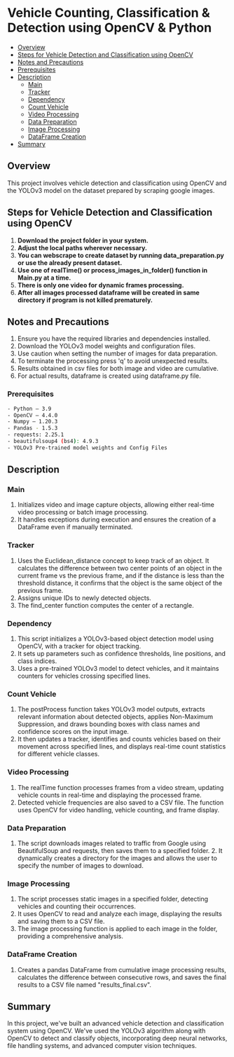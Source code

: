 # Vehicle Counting, Classification & Detection using OpenCV & Python

- [Overview](#overview)
- [Steps for Vehicle Detection and Classification using OpenCV](#steps-for-vehicle-detection-and-classification-using-opencv)
- [Notes and Precautions](#notes-and-precautions)
- [Prerequisites](#prerequisites)
- [Description](#description)
  - [Main](#main)
  - [Tracker](#tracker)
  - [Dependency](#dependency)
  - [Count Vehicle](#count-vehicle)
  - [Video Processing](#video-processing)
  - [Data Preparation](#data-preparation)
  - [Image Processing](#image-processing)
  - [DataFrame Creation](#dataframe-creation)
- [Summary](#summary)

## Overview

This project involves vehicle detection and classification using OpenCV and the YOLOv3 model on the dataset prepared by scraping google images.

## Steps for Vehicle Detection and Classification using OpenCV

1. **Download the project folder in your system.**
2. **Adjust the local paths wherever necessary.**
3. **You can webscrape to create dataset by running data_preparation.py or use the already present dataset.**
4. **Use one of realTime() or process_images_in_folder() function in Main.py at a time.**
5. **There is only one video for dynamic frames processing.**
6. **After all images processed dataframe will be created in same directory if program is not killed prematurely.**

## Notes and Precautions

1. Ensure you have the required libraries and dependencies installed.
2. Download the YOLOv3 model weights and configuration files.
3. Use caution when setting the number of images for data preparation.
4. To terminate the processing press 'q' to avoid unexpected results.
5. Results obtained in csv files for both image and video are cumulative.
6. For actual results, dataframe is created using dataframe.py file.

### Prerequisites

```bash
- Python – 3.9
- OpenCV – 4.4.0
- Numpy – 1.20.3
- Pandas - 1.5.3
- requests: 2.25.1
- beautifulsoup4 (bs4): 4.9.3
- YOLOv3 Pre-trained model weights and Config Files
```

## Description

### Main

1. Initializes video and image capture objects, allowing either real-time video processing or batch image processing.
2. It handles exceptions during execution and ensures the creation of a DataFrame even if manually terminated.

### Tracker

1. Uses the Euclidean_distance concept to keep track of an object. It calculates the difference between two center points of an object in the current frame vs the previous frame, and if the distance is less than the threshold distance, it confirms that the object is the same object of the previous frame.
2. Assigns unique IDs to newly detected objects.
3. The find_center function computes the center of a rectangle.

### Dependency

1. This script initializes a YOLOv3-based object detection model using OpenCV, with a tracker for object tracking.
2. It sets up parameters such as confidence thresholds, line positions, and class indices.
3. Uses a pre-trained YOLOv3 model to detect vehicles, and it maintains counters for vehicles crossing specified lines.

### Count Vehicle

1. The postProcess function takes YOLOv3 model outputs, extracts relevant information about detected objects, applies Non-Maximum Suppression, and draws bounding boxes with class names and confidence scores on the input image.
2. It then updates a tracker, identifies and counts vehicles based on their movement across specified lines, and displays real-time count statistics for different vehicle classes.

### Video Processing

1. The realTime function processes frames from a video stream, updating vehicle counts in real-time and displaying the processed frame.
2. Detected vehicle frequencies are also saved to a CSV file. The function uses OpenCV for video handling, vehicle counting, and frame display.

### Data Preparation

1. The script downloads images related to traffic from Google using BeautifulSoup and requests, then saves them to a specified folder. 2. It dynamically creates a directory for the images and allows the user to specify the number of images to download.

### Image Processing

1. The script processes static images in a specified folder, detecting vehicles and counting their occurrences.
2. It uses OpenCV to read and analyze each image, displaying the results and saving them to a CSV file.
3. The image processing function is applied to each image in the folder, providing a comprehensive analysis.

### DataFrame Creation

1. Creates a pandas DataFrame from cumulative image processing results, calculates the difference between consecutive rows, and saves the final results to a CSV file named "results_final.csv".

## Summary

In this project, we've built an advanced vehicle detection and classification system using OpenCV. We've used the YOLOv3 algorithm along with OpenCV to detect and classify objects, incorporating deep neural networks, file handling systems, and advanced computer vision techniques.
